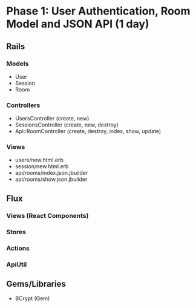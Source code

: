 # Phase 1: User Authentication, Room Model and JSON API (1 day)

## Rails
### Models
* User
* Session
* Room

### Controllers
* UsersController (create, new)
* SessionsController (create, new, destroy)
* Api::RoomController (create, destroy, index, show, update)

### Views
* users/new.html.erb
* session/new.html.erb
* api/rooms/index.json.jbuilder
* api/rooms/show.json.jbuilder

## Flux
### Views (React Components)

### Stores

### Actions

### ApiUtil

## Gems/Libraries
* BCrypt (Gem)
